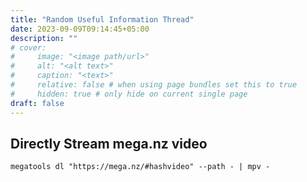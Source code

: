 ```yaml
---
title: "Random Useful Information Thread"
date: 2023-09-09T09:14:45+05:00
description: ""
# cover:
#     image: "<image path/url>"
#     alt: "<alt text>"
#     caption: "<text>"
#     relative: false # when using page bundles set this to true
#     hidden: true # only hide on current single page
draft: false
---
```

## Directly Stream mega.nz video
```
megatools dl "https://mega.nz/#hashvideo" --path - | mpv -
```
